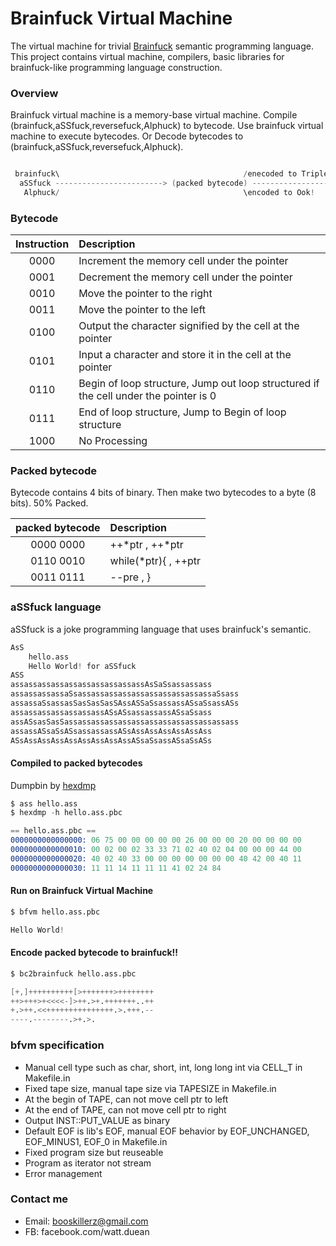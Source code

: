 # Brainfuck Virtual Machine

The virtual machine for trivial [Brainfuck](https://en.wikipedia.org/wiki/Brainfuck) semantic programming language.
This project contains virtual machine, compilers, basic libraries for brainfuck-like programming language construction.

### Overview
Brainfuck virtual machine is a memory-base virtual machine.
Compile (brainfuck,aSSfuck,reversefuck,Alphuck) to bytecode.
Use brainfuck virtual machine to execute bytecodes.
Or Decode bytecodes to (brainfuck,aSSfuck,reversefuck,Alphuck).

```s

 brainfuck\                                         /enecoded to Triplet
  aSSfuck ------------------------> (packed bytecode) ------------------------> (run on bfvm)
   Alphuck/                                         \encoded to Ook!

```
		
		
### Bytecode

| Instruction | Description                                                                            |
|:-----------:|:---------------------------------------------------------------------------------------|
|     0000    | Increment the memory cell under the pointer                                            |
|     0001    | Decrement the memory cell under the pointer                                            |
|     0010    | Move the pointer to the right                                                          |
|     0011    | Move the pointer to the left                                                           |
|     0100    | Output the character signified by the cell at the pointer                              |
|     0101    | Input a character and store it in the cell at the pointer                              |
|     0110    | Begin of loop structure, Jump out loop structured if the cell under the pointer is 0   |
|     0111    | End of loop structure, Jump to Begin of loop structure                                 |
|     1000    | No Processing                                                                          |


### Packed bytecode

Bytecode contains 4 bits of binary.
Then make two bytecodes to a byte (8 bits).
50% Packed.

|    packed bytecode   | Description                                                 |
|:--------------------:|:------------------------------------------------------------|
|     0000 0000        | ++*ptr  , ++*ptr                                            |
|     0110 0010        | while(*ptr){ ,  ++ptr                                       |
|     0011 0111        | --pre , }                                                   |


### aSSfuck language

aSSfuck is a joke programming language that uses brainfuck's semantic.


```s
AsS
	hello.ass
	Hello World! for aSSfuck
ASS
assassassassassassassassassassAsSaSsassassass
assassassassaSsassassassassassassassassassassaSsass
assassaSsassasSasSasSasSAssASSaSsassassASsaSsassASs
assassassassassassassASsASsassassassASsaSsass
assASsasSasSassassassassassassassassassassassassass
assassASsaSsASsassassassASsAssAssAssAssAssAss
ASsAssAssAssAssAssAssAssAssASsaSsassASsaSsASs

```


#### Compiled to packed bytecodes

Dumpbin by [hexdmp](https://github.com/hwoy/hexdmp)

```s
$ ass hello.ass
$ hexdmp -h hello.ass.pbc

== hello.ass.pbc ==
0000000000000000: 06 75 00 00 00 00 00 26 00 00 00 20 00 00 00 00 
0000000000000010: 00 02 00 02 33 33 71 02 40 02 04 00 00 00 44 00 
0000000000000020: 40 02 40 33 00 00 00 00 00 00 00 40 42 00 40 11 
0000000000000030: 11 11 14 11 11 11 41 02 24 84 

```

#### Run on Brainfuck Virtual Machine
```s
$ bfvm hello.ass.pbc

Hello World!

```

#### Encode packed bytecode to brainfuck!!

```s
$ bc2brainfuck hello.ass.pbc

[+,]++++++++++[>+++++++>++++++++
++>+++>+<<<<-]>++.>+.+++++++..++
+.>++.<<+++++++++++++++.>.+++.--
----.--------.>+.>.
```

### bfvm specification
- Manual cell type such as char, short, int, long long int via CELL_T in Makefile.in
- Fixed tape size, manual tape size via TAPESIZE in Makefile.in
- At the begin of TAPE, can not move cell ptr to left
- At the end of TAPE, can not move cell ptr to right
- Output INST::PUT_VALUE as binary
- Default EOF is lib's EOF, manual EOF behavior by EOF_UNCHANGED, EOF_MINUS1, EOF_0 in Makefile.in
- Fixed program size but reuseable
- Program as iterator not stream
- Error management

### Contact me
- Email: booskillerz@gmail.com
- FB: facebook.com/watt.duean
